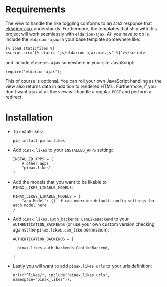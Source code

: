 # Requirements

The view to handle the like toggling conforms to an `AJAX` response that
[eldarion-ajax](https://github.com/eldarion/eldarion-ajax) understands.
Furthermore, the templates that ship with this project will work
seemlessly with `eldarion-ajax`. All you have to do is include the
`eldarion-ajax` in your base template somewhere like:


    {% load staticfiles %}
    <script src="{% static "js/eldarion-ajax.min.js" %}"></script>


and include `eldarion-ajax` somewhere in your site JavaScript:


    require('eldarion-ajax');


This of course is optional. You can roll your own JavaScript handling as
the view also returns data in addition to rendered HTML. Furthermore, if
you don't want `ajax` at all the view will handle a regular `POST` and
perform a redirect.

# Installation

-   To install likes:

        pip install pinax-likes

-   Add `pinax.likes` to your `INSTALLED_APPS` setting:


        INSTALLED_APPS = (
            # other apps
            "pinax.likes",
        )

-   Add the models that you want to be likable to
    `PINAX_LIKES_LIKABLE_MODELS`:

        PINAX_LIKES_LIKABLE_MODELS = {
            "app.Model": {}  # can override default config settings for each model here
        }

-   Add `pinax.likes.auth_backends.CanLikeBackend` to your
    `AUTHENTICATION_BACKENDS` (or use your own custom version checking
    against the `pinax.likes.can_like` permission):


        AUTHENTICATION_BACKENDS = [

          pinax.likes.auth_backends.CanLikeBackend,

        ]

-   Lastly you will want to add `pinax.likes.urls` to your urls definition:

        url(r"^likes/", include("pinax.likes.urls", namespace="pinax_likes")),

